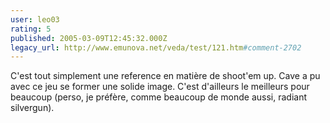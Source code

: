 ```yaml
---
user: leo03
rating: 5
published: 2005-03-09T12:45:32.000Z
legacy_url: http://www.emunova.net/veda/test/121.htm#comment-2702
---
```

C'est tout simplement une reference en matière de shoot'em up. Cave a pu avec ce jeu se former une solide image. C'est d'ailleurs le meilleurs pour beaucoup (perso, je préfère, comme beaucoup de monde aussi, radiant silvergun).